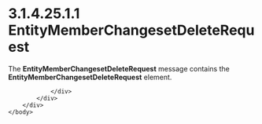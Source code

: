 <html dir="LTR" xmlns:mshelp="http://msdn.microsoft.com/mshelp" xmlns:ddue="http://ddue.schemas.microsoft.com/authoring/2003/5" xmlns:xlink="http://www.w3.org/1999/xlink" xmlns:tool="http://www.microsoft.com/tooltip">
    <head>
        <meta http-equiv="Content-Type" content="text/html; CHARSET=utf-8"></meta>
        <meta name="save" content="history"></meta>
        <title>3.1.4.25.1.1 EntityMemberChangesetDeleteRequest</title>
        <xml>
            <mshelp:toctitle title="3.1.4.25.1.1 EntityMemberChangesetDeleteRequest"></mshelp:toctitle>
            <mshelp:rltitle title="[MS-SSMDSWS-15]: EntityMemberChangesetDeleteRequest"></mshelp:rltitle>
            <mshelp:keyword index="A" term="81086fac-63b4-4f63-8b10-2965efb212b8"></mshelp:keyword>
            <mshelp:attr name="DCSext.ContentType" value="open specification"></mshelp:attr>
            <mshelp:attr name="AssetID" value="81086fac-63b4-4f63-8b10-2965efb212b8"></mshelp:attr>
            <mshelp:attr name="TopicType" value="kbRef"></mshelp:attr>
            <mshelp:attr name="DCSext.Title" value="[MS-SSMDSWS-15]: EntityMemberChangesetDeleteRequest" />
        </xml>
    </head>
    <body>
        <div id="header">
            <h1 class="heading">3.1.4.25.1.1 EntityMemberChangesetDeleteRequest</h1>
        </div>
        <div id="mainSection">
            <div id="mainBody">
                <div id="allHistory" class="saveHistory"></div>
                <div id="sectionSection0" class="section" name="collapseableSection">
                    

<p>The <b>EntityMemberChangesetDeleteRequest</b> message
contains the <b>EntityMemberChangesetDeleteRequest</b> element.</p>


                </div>
            </div>
        </div>
    </body>
</html>